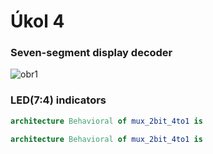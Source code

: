 # Úkol 4

### Seven-segment display decoder
![obr1](de1-cv4-waveform1)

### LED(7:4) indicators

```vhdl
architecture Behavioral of mux_2bit_4to1 is

```

```vhdl
architecture Behavioral of mux_2bit_4to1 is

```
